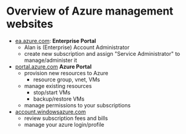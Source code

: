 # Overview of Azure management websites

- [ea.azure.com](https://ea.azure.com/): **Enterprise Portal**
  - Alan is (Enterprise) Account Administrator
  - create new subscription and assign "Service Administrator" to manage/administer it
- [portal.azure.com](https://portal.azure.com/)  **Azure Portal**
  - provision new resources to Azure
    - resource group, vnet, VMs
  - manage existing resources
    - stop/start VMs
    - backup/restore VMs
  - manage permissions to your subscriptions
- [account.windowsazure.com](https://account.windowsazure.com/)
  - review subscription fees and bills
  - manage your azure login/profile




